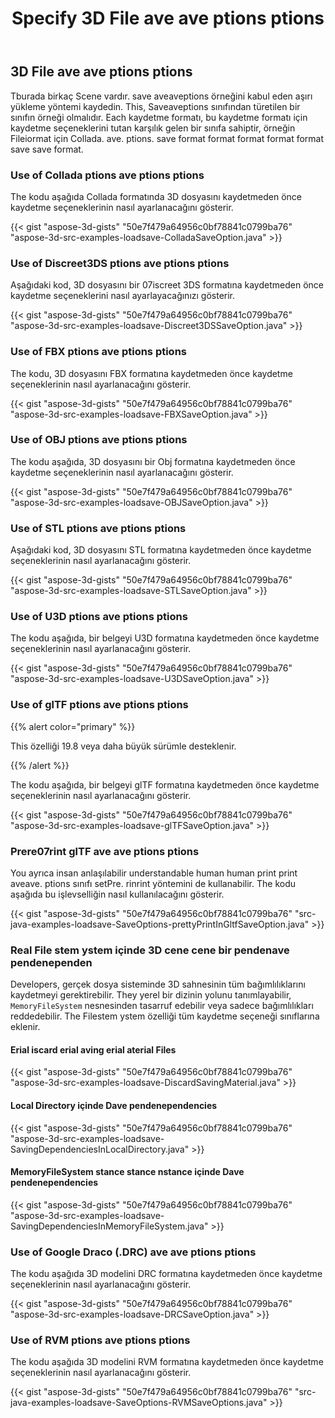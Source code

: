 ﻿---
title: Specify 3D File ave ave ptions ptions
type: docs
weight: 10
url: /tr/java/specify-3d-file-save-options/
description: Tburada birkaç Scene vardır. save aveaveptions örneğini kabul eden aşırı yükleme yöntemi kaydedin.
---
## **3D File ave ave ptions ptions**
Tburada birkaç Scene vardır. save aveaveptions örneğini kabul eden aşırı yükleme yöntemi kaydedin. This, Saveaveptions sınıfından türetilen bir sınıfın örneği olmalıdır. Each kaydetme formatı, bu kaydetme formatı için kaydetme seçeneklerini tutan karşılık gelen bir sınıfa sahiptir, örneğin Fileiormat için Collada. ave. ptions. save format format format format format save save format.
### **Use of Collada ptions ave ptions ptions**
The kodu aşağıda Collada formatında 3D dosyasını kaydetmeden önce kaydetme seçeneklerinin nasıl ayarlanacağını gösterir.

{{< gist "aspose-3d-gists" "50e7f479a64956c0bf78841c0799ba76" "aspose-3d-src-examples-loadsave-ColladaSaveOption.java" >}}
### **Use of Discreet3DS ptions ave ptions ptions**
Aşağıdaki kod, 3D dosyasını bir 07iscreet 3DS formatına kaydetmeden önce kaydetme seçeneklerini nasıl ayarlayacağınızı gösterir.

{{< gist "aspose-3d-gists" "50e7f479a64956c0bf78841c0799ba76" "aspose-3d-src-examples-loadsave-Discreet3DSSaveOption.java" >}}
### **Use of FBX ptions ave ptions ptions**
The kodu, 3D dosyasını FBX formatına kaydetmeden önce kaydetme seçeneklerinin nasıl ayarlanacağını gösterir.

{{< gist "aspose-3d-gists" "50e7f479a64956c0bf78841c0799ba76" "aspose-3d-src-examples-loadsave-FBXSaveOption.java" >}}
### **Use of OBJ ptions ave ptions ptions**
The kodu aşağıda, 3D dosyasını bir Obj formatına kaydetmeden önce kaydetme seçeneklerinin nasıl ayarlanacağını gösterir.

{{< gist "aspose-3d-gists" "50e7f479a64956c0bf78841c0799ba76" "aspose-3d-src-examples-loadsave-OBJSaveOption.java" >}}
### **Use of STL ptions ave ptions ptions**
Aşağıdaki kod, 3D dosyasını STL formatına kaydetmeden önce kaydetme seçeneklerinin nasıl ayarlanacağını gösterir.

{{< gist "aspose-3d-gists" "50e7f479a64956c0bf78841c0799ba76" "aspose-3d-src-examples-loadsave-STLSaveOption.java" >}}
### **Use of U3D ptions ave ptions ptions**
The kodu aşağıda, bir belgeyi U3D formatına kaydetmeden önce kaydetme seçeneklerinin nasıl ayarlanacağını gösterir.

{{< gist "aspose-3d-gists" "50e7f479a64956c0bf78841c0799ba76" "aspose-3d-src-examples-loadsave-U3DSaveOption.java" >}}
### **Use of glTF ptions ave ptions ptions**
{{% alert color="primary" %}} 

This özelliği 19.8 veya daha büyük sürümle desteklenir.

{{% /alert %}} 



The kodu aşağıda, bir belgeyi glTF formatına kaydetmeden önce kaydetme seçeneklerinin nasıl ayarlanacağını gösterir.

{{< gist "aspose-3d-gists" "50e7f479a64956c0bf78841c0799ba76" "aspose-3d-src-examples-loadsave-glTFSaveOption.java" >}}
### **Prere07rint glTF ave ave ptions ptions**
You ayrıca insan anlaşılabilir understandable human human print print aveave. ptions sınıfı setPre. rinrint yöntemini de kullanabilir. The kodu aşağıda bu işlevselliğin nasıl kullanılacağını gösterir.

{{< gist "aspose-3d-gists" "50e7f479a64956c0bf78841c0799ba76" "src-java-examples-loadsave-SaveOptions-prettyPrintInGltfSaveOption.java" >}}
### **Real File stem ystem içinde 3D cene cene bir pendenave pendenependen**
Developers, gerçek dosya sisteminde 3D sahnesinin tüm bağımlılıklarını kaydetmeyi gerektirebilir. They yerel bir dizinin yolunu tanımlayabilir, `MemoryFileSystem` nesnesinden tasarruf edebilir veya sadece bağımlılıkları reddedebilir. The Filestem ystem özelliği tüm kaydetme seçeneği sınıflarına eklenir.
#### **Erial iscard erial aving erial aterial Files**
{{< gist "aspose-3d-gists" "50e7f479a64956c0bf78841c0799ba76" "aspose-3d-src-examples-loadsave-DiscardSavingMaterial.java" >}}
#### **Local Directory içinde Dave pendenependencies**
{{< gist "aspose-3d-gists" "50e7f479a64956c0bf78841c0799ba76" "aspose-3d-src-examples-loadsave-SavingDependenciesInLocalDirectory.java" >}}
#### **MemoryFileSystem stance stance nstance içinde Dave pendenependencies**
{{< gist "aspose-3d-gists" "50e7f479a64956c0bf78841c0799ba76" "aspose-3d-src-examples-loadsave-SavingDependenciesInMemoryFileSystem.java" >}}
### **Use of Google Draco (.DRC) ave ave ptions ptions**
The kodu aşağıda 3D modelini DRC formatına kaydetmeden önce kaydetme seçeneklerinin nasıl ayarlanacağını gösterir.

{{< gist "aspose-3d-gists" "50e7f479a64956c0bf78841c0799ba76" "aspose-3d-src-examples-loadsave-DRCSaveOption.java" >}}
### **Use of RVM ptions ave ptions ptions**
The kodu aşağıda 3D modelini RVM formatına kaydetmeden önce kaydetme seçeneklerinin nasıl ayarlanacağını gösterir.

{{< gist "aspose-3d-gists" "50e7f479a64956c0bf78841c0799ba76" "src-java-examples-loadsave-SaveOptions-RVMSaveOptions.java" >}}
